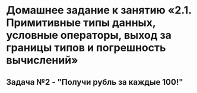 # Домашнее задание к занятию «2.1. Примитивные типы данных, условные операторы, выход за границы типов и погрешность вычислений»
## Задача №2 - "Получи рубль за каждые 100!"